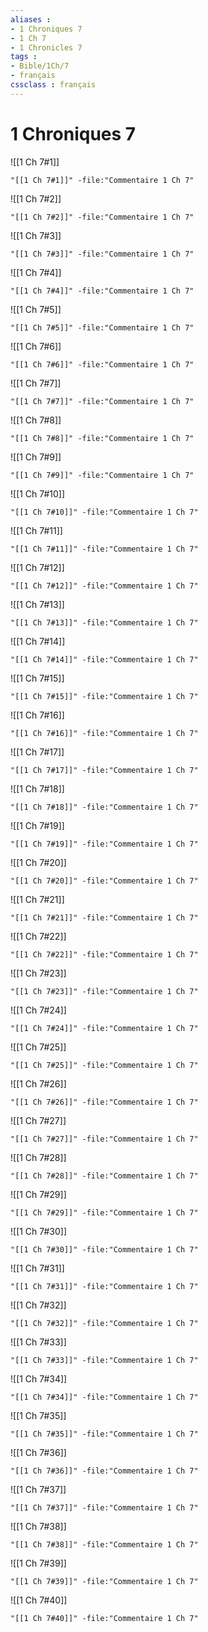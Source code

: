 ```yaml
---
aliases : 
- 1 Chroniques 7
- 1 Ch 7
- 1 Chronicles 7
tags : 
- Bible/1Ch/7
- français
cssclass : français
---
```


# 1 Chroniques 7

![[1 Ch 7#1]]

```query
"[[1 Ch 7#1]]" -file:"Commentaire 1 Ch 7"
```

![[1 Ch 7#2]]

```query
"[[1 Ch 7#2]]" -file:"Commentaire 1 Ch 7"
```

![[1 Ch 7#3]]

```query
"[[1 Ch 7#3]]" -file:"Commentaire 1 Ch 7"
```

![[1 Ch 7#4]]

```query
"[[1 Ch 7#4]]" -file:"Commentaire 1 Ch 7"
```

![[1 Ch 7#5]]

```query
"[[1 Ch 7#5]]" -file:"Commentaire 1 Ch 7"
```

![[1 Ch 7#6]]

```query
"[[1 Ch 7#6]]" -file:"Commentaire 1 Ch 7"
```

![[1 Ch 7#7]]

```query
"[[1 Ch 7#7]]" -file:"Commentaire 1 Ch 7"
```

![[1 Ch 7#8]]

```query
"[[1 Ch 7#8]]" -file:"Commentaire 1 Ch 7"
```

![[1 Ch 7#9]]

```query
"[[1 Ch 7#9]]" -file:"Commentaire 1 Ch 7"
```

![[1 Ch 7#10]]

```query
"[[1 Ch 7#10]]" -file:"Commentaire 1 Ch 7"
```

![[1 Ch 7#11]]

```query
"[[1 Ch 7#11]]" -file:"Commentaire 1 Ch 7"
```

![[1 Ch 7#12]]

```query
"[[1 Ch 7#12]]" -file:"Commentaire 1 Ch 7"
```

![[1 Ch 7#13]]

```query
"[[1 Ch 7#13]]" -file:"Commentaire 1 Ch 7"
```

![[1 Ch 7#14]]

```query
"[[1 Ch 7#14]]" -file:"Commentaire 1 Ch 7"
```

![[1 Ch 7#15]]

```query
"[[1 Ch 7#15]]" -file:"Commentaire 1 Ch 7"
```

![[1 Ch 7#16]]

```query
"[[1 Ch 7#16]]" -file:"Commentaire 1 Ch 7"
```

![[1 Ch 7#17]]

```query
"[[1 Ch 7#17]]" -file:"Commentaire 1 Ch 7"
```

![[1 Ch 7#18]]

```query
"[[1 Ch 7#18]]" -file:"Commentaire 1 Ch 7"
```

![[1 Ch 7#19]]

```query
"[[1 Ch 7#19]]" -file:"Commentaire 1 Ch 7"
```

![[1 Ch 7#20]]

```query
"[[1 Ch 7#20]]" -file:"Commentaire 1 Ch 7"
```

![[1 Ch 7#21]]

```query
"[[1 Ch 7#21]]" -file:"Commentaire 1 Ch 7"
```

![[1 Ch 7#22]]

```query
"[[1 Ch 7#22]]" -file:"Commentaire 1 Ch 7"
```

![[1 Ch 7#23]]

```query
"[[1 Ch 7#23]]" -file:"Commentaire 1 Ch 7"
```

![[1 Ch 7#24]]

```query
"[[1 Ch 7#24]]" -file:"Commentaire 1 Ch 7"
```

![[1 Ch 7#25]]

```query
"[[1 Ch 7#25]]" -file:"Commentaire 1 Ch 7"
```

![[1 Ch 7#26]]

```query
"[[1 Ch 7#26]]" -file:"Commentaire 1 Ch 7"
```

![[1 Ch 7#27]]

```query
"[[1 Ch 7#27]]" -file:"Commentaire 1 Ch 7"
```

![[1 Ch 7#28]]

```query
"[[1 Ch 7#28]]" -file:"Commentaire 1 Ch 7"
```

![[1 Ch 7#29]]

```query
"[[1 Ch 7#29]]" -file:"Commentaire 1 Ch 7"
```

![[1 Ch 7#30]]

```query
"[[1 Ch 7#30]]" -file:"Commentaire 1 Ch 7"
```

![[1 Ch 7#31]]

```query
"[[1 Ch 7#31]]" -file:"Commentaire 1 Ch 7"
```

![[1 Ch 7#32]]

```query
"[[1 Ch 7#32]]" -file:"Commentaire 1 Ch 7"
```

![[1 Ch 7#33]]

```query
"[[1 Ch 7#33]]" -file:"Commentaire 1 Ch 7"
```

![[1 Ch 7#34]]

```query
"[[1 Ch 7#34]]" -file:"Commentaire 1 Ch 7"
```

![[1 Ch 7#35]]

```query
"[[1 Ch 7#35]]" -file:"Commentaire 1 Ch 7"
```

![[1 Ch 7#36]]

```query
"[[1 Ch 7#36]]" -file:"Commentaire 1 Ch 7"
```

![[1 Ch 7#37]]

```query
"[[1 Ch 7#37]]" -file:"Commentaire 1 Ch 7"
```

![[1 Ch 7#38]]

```query
"[[1 Ch 7#38]]" -file:"Commentaire 1 Ch 7"
```

![[1 Ch 7#39]]

```query
"[[1 Ch 7#39]]" -file:"Commentaire 1 Ch 7"
```

![[1 Ch 7#40]]

```query
"[[1 Ch 7#40]]" -file:"Commentaire 1 Ch 7"
```

